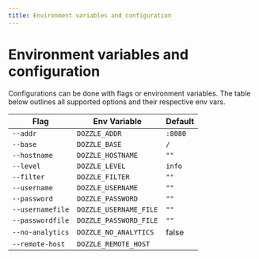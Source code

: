 ```yaml
---
title: Environment variables and configuration
---
```


# Environment variables and configuration

Configurations can be done with flags or environment variables. The table below outlines all supported options and their respective env vars.

| Flag             | Env Variable           | Default |
| ---------------- | ---------------------- | ------- |
| `--addr`         | `DOZZLE_ADDR`          | `:8080` |
| `--base`         | `DOZZLE_BASE`          | `/`     |
| `--hostname`     | `DOZZLE_HOSTNAME`      | `""`    |
| `--level`        | `DOZZLE_LEVEL`         | `info`  |
| `--filter`       | `DOZZLE_FILTER`        | `""`    |
| `--username`     | `DOZZLE_USERNAME`      | `""`    |
| `--password`     | `DOZZLE_PASSWORD`      | `""`    |
| `--usernamefile` | `DOZZLE_USERNAME_FILE` | `""`    |
| `--passwordfile` | `DOZZLE_PASSWORD_FILE` | `""`    |
| `--no-analytics` | `DOZZLE_NO_ANALYTICS`  | false   |
| `--remote-host`  | `DOZZLE_REMOTE_HOST`   |         |
